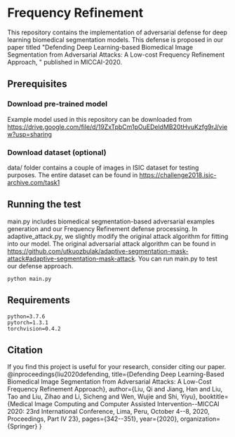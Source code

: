 # Frequency Refinement 

This repository contains the implementation of adversarial defense for deep learning biomedical segmentation models. This defense is proposed in our paper titled "Defending Deep Learning-based Biomedical Image Segmentation from Adversarial Attacks: A Low-cost Frequency Refinement Approach, " published in MICCAI-2020.

## Prerequisites
### Download pre-trained model 
Example model used in this repository can be downloaded from https://drive.google.com/file/d/19ZxTpbCm1pOuEDeldMB20tHvuKzfg9rJ/view?usp=sharing
### Download dataset (optional)
data/ folder contains a couple of images in ISIC dataset for testing purposes. The entire dataset can be found in https://challenge2018.isic-archive.com/task1

## Running the test
main.py includes biomedical segmentation-based adversarial examples generation and our Frequency Refinement defense processing. In adaptive_attack.py, we slightly modify the original attack algorithm for fitting into our model. The original adversarial attack algorithm can be found in https://github.com/utkuozbulak/adaptive-segmentation-mask-attack#adaptive-segmentation-mask-attack.
You can run main.py to test our defense approach.
```
python main.py
```
## Requirements
```
python=3.7.6
pytorch=1.3.1
torchvision=0.4.2
```

## Citation
If you find this project is useful for your research, consider citing our paper. 
@inproceedings{liu2020defending,
  title={Defending Deep Learning-Based Biomedical Image Segmentation from Adversarial Attacks: A Low-Cost Frequency Refinement Approach},
  author={Liu, Qi and Jiang, Han and Liu, Tao and Liu, Zihao and Li, Sicheng and Wen, Wujie and Shi, Yiyu},
  booktitle={Medical Image Computing and Computer Assisted Intervention--MICCAI 2020: 23rd International Conference, Lima, Peru, October 4--8, 2020, Proceedings, Part IV 23},
  pages={342--351},
  year={2020},
  organization={Springer}
}
